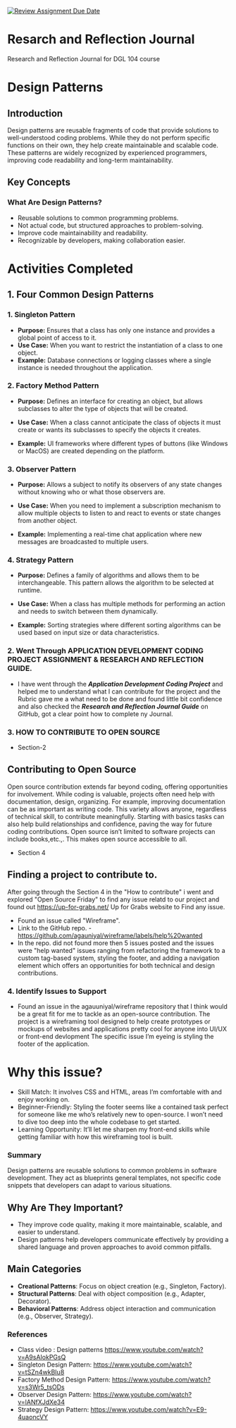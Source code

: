 [![Review Assignment Due Date](https://classroom.github.com/assets/deadline-readme-button-22041afd0340ce965d47ae6ef1cefeee28c7c493a6346c4f15d667ab976d596c.svg)](https://classroom.github.com/a/MMj2nZMu)
# Resarch and Reflection Journal
Research and Reflection Journal for DGL 104 course

# Design Patterns

## Introduction

Design patterns are reusable fragments of code that provide solutions to well-understood coding problems. While they do not perform specific functions on their own, they help create maintainable and scalable code. These patterns are widely recognized by experienced programmers, improving code readability and long-term maintainability.

## Key Concepts

### What Are Design Patterns?

- Reusable solutions to common programming problems.
- Not actual code, but structured approaches to problem-solving.
- Improve code maintainability and readability.
- Recognizable by developers, making collaboration easier.


# Activities Completed
## 1. Four Common Design Patterns

### 1. Singleton Pattern

- **Purpose:** Ensures that a class has only one instance and provides a global point of access to it.
- **Use Case:** When you want to restrict the instantiation of a class to one object.
- **Example:** Database connections or logging classes where a single instance is needed throughout the application.
  
### 2. Factory Method Pattern

- **Purpose:** Defines an interface for creating an object, but allows subclasses to alter the type of objects that will be created.

- **Use Case:** When a class cannot anticipate the class of objects it must create or wants its subclasses to specify the objects it creates.

- **Example:** UI frameworks where different types of buttons (like Windows or MacOS) are created depending on the platform.  

### 3. Observer Pattern
- **Purpose:** Allows a subject to notify its observers of any state changes without knowing who or what those observers are.

- **Use Case:** When you need to implement a subscription mechanism to allow multiple objects to listen to and react to events or state changes from another object.

- **Example:** Implementing a real-time chat application where new messages are broadcasted to multiple users.

### 4. Strategy Pattern
- **Purpose:** Defines a family of algorithms and allows them to be interchangeable. This pattern allows the algorithm to be selected at runtime.

- **Use Case:** When a class has multiple methods for performing an action and needs to switch between them dynamically.

- **Example:** Sorting strategies where different sorting algorithms can be used based on input size or data characteristics.

### 2. Went Through APPLICATION DEVELOPMENT CODING PROJECT ASSIGNMENT &  RESEARCH AND REFLECTION GUIDE.

*  I have went through the ***Application Development Coding Project*** and helped me to understand what I can contribute for the project and the Rubric gave me a what need to be done and found little bit confidence and also checked the ***Research and Reflection Journal Guide*** on GitHub, got a clear point how to complete ny Journal.

### 3. HOW TO CONTRIBUTE TO OPEN SOURCE 

* Section-2 

## Contributing to Open Source

Open source contribution extends far beyond coding, offering opportunities for involvement. While coding is valuable, projects often need help with documentation, design, organizing. For example, improving documentation can be as important as writing code. This variety allows anyone, regardless of technical skill, to contribute meaningfully. Starting with basics tasks can also help build relationships and confidence, paving the way for future coding contributions. Open source isn’t limited to software projects can include books,etc.,. This makes open source accessible to all.

* Section 4

## Finding a project to contribute to.

After going through the Section 4 in the "How to contribute" i went and explored "Open Source Friday" to find any issue relatd to our project and found out https://up-for-grabs.net/ Up for Grabs website to Find any issue.

- Found an issue called "Wireframe".
- Link to the GitHub repo. - https://github.com/agauniyal/wireframe/labels/help%20wanted
- In the repo. did not found more then 5 issues posted and the issues were "help wanted" issues ranging from refactoring the framework to a custom tag-based system, styling the footer, and adding a navigation element which offers an opportunities for both technical and design contributions.

### 4. Identify Issues to Support

- Found an issue in the agauuniyal/wireframe repository that I think would be a great fit for me to tackle as an open-source contribution. The project is a wireframing tool designed to help create prototypes or mockups of websites and applications pretty cool for anyone into UI/UX or front-end devlopment The specific issue I’m eyeing is styling the footer of the application.
 
# Why this issue?
- Skill Match: It involves CSS and HTML, areas I’m comfortable with and enjoy working on.
- Beginner-Friendly: Styling the footer seems like a contained task perfect for someone like me who’s relatively new to open-source. I won’t need to dive too deep into the whole codebase to get started.
- Learning Opportunity: It’ll let me sharpen my front-end skills while getting familiar with how this wireframing tool is built. 

### Summary

Design patterns are reusable solutions to common problems in software development. They act as blueprints general templates, not specific code snippets that developers can adapt to various situations.

## Why Are They Important?

- They improve code quality, making it more maintainable, scalable, and easier to understand.
- Design patterns help developers communicate effectively by providing a shared language and proven approaches to avoid common pitfalls.

## Main Categories

- **Creational Patterns**: Focus on object creation (e.g., Singleton, Factory).
- **Structural Patterns**: Deal with object composition (e.g., Adapter, Decorator).
- **Behavioral Patterns**: Address object interaction and communication (e.g., Observer, Strategy).

### References

- Class video : Design patterns https://www.youtube.com/watch?v=A9sAIokPGsQ
- Singleton Design Pattern: https://www.youtube.com/watch?v=tSZn4wkBIu8
- Factory Method Design Pattern: https://www.youtube.com/watch?v=s3Wr5_tsODs
- Observer Design Pattern: https://www.youtube.com/watch?v=lANfXJdXe34
- Strategy Design Pattern: https://www.youtube.com/watch?v=E9-4uaoncVY